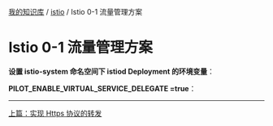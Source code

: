 [我的知识库](../README.md) / [istio](zz_gneratered_mdi.md) / Istio 0-1 流量管理方案

# Istio 0-1 流量管理方案

**设置 istio-system 命名空间下 istiod Deployment 的环境变量**：

**PILOT_ENABLE_VIRTUAL_SERVICE_DELEGATE =true**：

---
[上篇：实现 Https 协议的转发](tls-transform.md)

